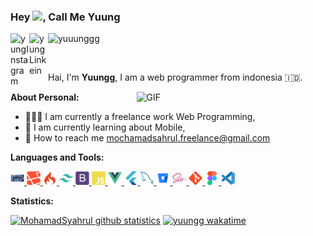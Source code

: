 ### Hey <img src="https://raw.githubusercontent.com/kaueMarques/kaueMarques/master/hi.gif" width="20px">, Call Me Yuung

<a href="https://www.instagram.com/yuuunggg_">
    <img align="left" alt="yungInstagram" width="30px"
        src="https://img.icons8.com/material-outlined/192/ffffff/instagram-new--v1.png" />
</a>

<a href="https://www.linkedin.com/in/mochamad-syahrul-samsudin-bb06891a5/">
    <img align="left" alt="yungLinkein" width="30px" src="https://img.icons8.com/ios-glyphs/120/ffffff/linkedin.png" />
</a>

<p align="left"><img src="https://komarev.com/ghpvc/?username=mohamadsyahrul" alt="yuuunggg" /></p>
<br>


Hai, I'm **Yuungg**, I am a web programmer from indonesia 🇮🇩.

<img width="60%" align="right" alt="GIF" src="https://www.sagaratechnology.com/blog/wp-content/uploads/2020/09/4.gif" />

**About Personal:**

+ 👨🏽‍💻 I am currently a freelance work Web Programming,
+ 📱 I am currently learning about Mobile,
+ 📧 How to reach me mochamadsahrul.freelance@gmail.com


**Languages and Tools:**

<a href="https://github.com/topics/php" target="blank">
    <img height="22" src="https://raw.githubusercontent.com/devicons/devicon/master/icons/php/php-original.svg">
</a>
<a href="https://github.com/topics/laravel" target="blank">
    <img height="22" src="https://raw.githubusercontent.com/devicons/devicon/master/icons/laravel/laravel-plain.svg">
</a>
<a href="https://github.com/topics/codeigniter" target="blank">
    <img height="22"
        src="https://raw.githubusercontent.com/devicons/devicon/2ae2a900d2f041da66e950e4d48052658d850630/icons/codeigniter/codeigniter-plain.svg">
</a>
<a href="https://github.com/topics/tailwindcss" target="blank">
    <img height="22"
        src="https://raw.githubusercontent.com/devicons/devicon/2ae2a900d2f041da66e950e4d48052658d850630/icons/tailwindcss/tailwindcss-plain.svg">
</a>
<a href="https://github.com/topics/bootstrap" target="blank">
    <img height="22"
        src="https://raw.githubusercontent.com/devicons/devicon/2ae2a900d2f041da66e950e4d48052658d850630/icons/bootstrap/bootstrap-plain.svg">
</a>
<a href="https://github.com/topics/javascript" target="blank">
    <img height="22"
        src="https://raw.githubusercontent.com/devicons/devicon/2ae2a900d2f041da66e950e4d48052658d850630/icons/javascript/javascript-plain.svg">
</a>
<a href="https://github.com/topics/vuejs" target="blank">
    <img height="22"
        src="https://raw.githubusercontent.com/devicons/devicon/2ae2a900d2f041da66e950e4d48052658d850630/icons/vuejs/vuejs-original.svg">
</a>
<a href="https://github.com/topics/flutter" target="blank">
    <img height="22"
        src="https://raw.githubusercontent.com/devicons/devicon/2ae2a900d2f041da66e950e4d48052658d850630/icons/flutter/flutter-original.svg">
</a>
<a href="https://github.com/topics/mysql" target="blank">
    <img height="22"
        src="https://raw.githubusercontent.com/devicons/devicon/2ae2a900d2f041da66e950e4d48052658d850630/icons/mysql/mysql-original.svg">
</a>
<a href="https://github.com/topics/bitbucket" target="blank">
    <img height="22"
        src="https://raw.githubusercontent.com/devicons/devicon/2ae2a900d2f041da66e950e4d48052658d850630/icons/bitbucket/bitbucket-original.svg">
</a>
<a href="https://github.com/topics/sass" target="blank">
    <img height="22"
        src="https://raw.githubusercontent.com/devicons/devicon/2ae2a900d2f041da66e950e4d48052658d850630/icons/sass/sass-original.svg">
</a>
<a href="https://github.com/topics/git" target="blank">
    <img height="22"
        src="https://raw.githubusercontent.com/devicons/devicon/2ae2a900d2f041da66e950e4d48052658d850630/icons/git/git-original.svg">
</a>
<a href="https://github.com/topics/figma" target="blank">
    <img height="22"
        src="https://raw.githubusercontent.com/devicons/devicon/2ae2a900d2f041da66e950e4d48052658d850630/icons/figma/figma-original.svg">
</a>
<a href="https://github.com/topics/vscode" target="blank">
    <img height="22"
        src="https://raw.githubusercontent.com/devicons/devicon/2ae2a900d2f041da66e950e4d48052658d850630/icons/vscode/vscode-original.svg">
</a>

**Statistics:**
<p align="left">
    <a href="https://github.com/MohamadSyahrul?tab=repositories" target="blank"><img
            src="https://github-readme-stats.vercel.app/api?username=MohamadSyahrul&show_icons=true&count_private=true&include_all_commits=true"
            alt="MohamadSyahrul github statistics" /></a>
    <a href="https://wakatime.com/@mohamadsyahrul" target="blank"><img
            src="https://github-readme-stats.vercel.app/api/wakatime?username=mohamadsyahrul&layout=compact"
            alt="yuungg wakatime " /></a>
</p>